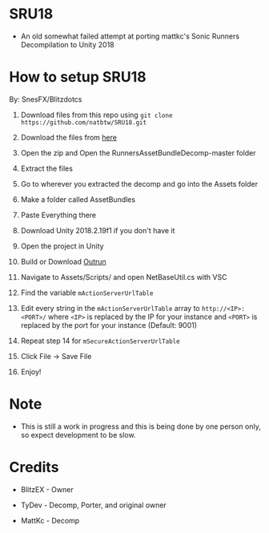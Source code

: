 # SRU18 

* An old somewhat failed attempt at porting mattkc's Sonic Runners Decompilation to Unity 2018

# How to setup SRU18

By: SnesFX/Blitzdotcs

1. Download files from this repo using
`git clone https://github.com/natbtw/SRU18.git `

2. Download the files from [here](https://github.com/itsmattkc/RunnersAssetBundleDecomp)

3. Open the zip and Open the RunnersAssetBundleDecomp-master folder

4. Extract the files

5. Go to wherever you extracted the decomp and go into the Assets folder

6. Make a folder called AssetBundles

7. Paste Everything there

8. Download Unity 2018.2.19f1 if you don't have it

9. Open the project in Unity

10. Build or Download [Outrun](https://github.com/fluofoxxo/outrun)

11. Navigate to Assets/Scripts/ and open NetBaseUtil.cs with VSC
    
12. Find the variable `mActionServerUrlTable `
    
13. Edit every string in the `mActionServerUrlTable` array to `http://<IP>:<PORT>/` where `<IP>` is replaced by the IP for your instance and `<PORT>` is replaced by the port for your instance (Default: 9001)
    
14. Repeat step 14 for `mSecureActionServerUrlTable`
    
15. Click File -> Save File
    
16. Enjoy!

# Note

* This is still a work in progress and this is being done by one person only, so expect development to be slow.

# Credits

* BlitzEX - Owner

* TyDev - Decomp, Porter, and original owner

* MattKc - Decomp

